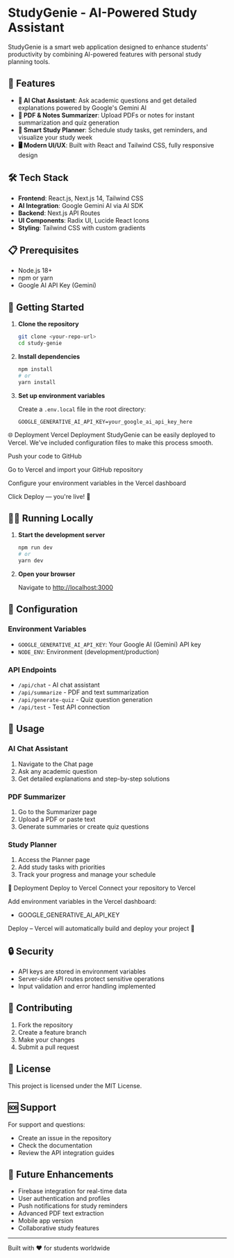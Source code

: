 # StudyGenie - AI-Powered Study Assistant

StudyGenie is a smart web application designed to enhance students' productivity by combining AI-powered features with personal study planning tools.

## 🚀 Features

- **🤖 AI Chat Assistant**: Ask academic questions and get detailed explanations powered by Google's Gemini AI
- **📄 PDF & Notes Summarizer**: Upload PDFs or notes for instant summarization and quiz generation
- **📅 Smart Study Planner**: Schedule study tasks, get reminders, and visualize your study week
- **🖥️ Modern UI/UX**: Built with React and Tailwind CSS, fully responsive design

## 🛠️ Tech Stack

- **Frontend**: React.js, Next.js 14, Tailwind CSS
- **AI Integration**: Google Gemini AI via AI SDK
- **Backend**: Next.js API Routes
- **UI Components**: Radix UI, Lucide React Icons
- **Styling**: Tailwind CSS with custom gradients

## 📋 Prerequisites

- Node.js 18+ 
- npm or yarn
- Google AI API Key (Gemini)

## 🚀 Getting Started

1. **Clone the repository**
   ```bash
   git clone <your-repo-url>
   cd study-genie
   ```

2. **Install dependencies**
   ```bash
   npm install
   # or
   yarn install
   ```

3. **Set up environment variables**
   
   Create a `.env.local` file in the root directory:
   ```env
   GOOGLE_GENERATIVE_AI_API_KEY=your_google_ai_api_key_here
   ```

🌐 Deployment
Vercel Deployment
StudyGenie can be easily deployed to Vercel. We've included configuration files to make this process smooth.

Push your code to GitHub

Go to Vercel and import your GitHub repository

Configure your environment variables in the Vercel dashboard

Click Deploy — you're live! 🚀

## 🏃‍♂️ Running Locally

1. **Start the development server**
   ```bash
   npm run dev
   # or
   yarn dev
   ```

2. **Open your browser**
   
   Navigate to [http://localhost:3000](http://localhost:3000)

## 🔧 Configuration

### Environment Variables

- `GOOGLE_GENERATIVE_AI_API_KEY`: Your Google AI (Gemini) API key
- `NODE_ENV`: Environment (development/production)

### API Endpoints

- `/api/chat` - AI chat assistant
- `/api/summarize` - PDF and text summarization
- `/api/generate-quiz` - Quiz question generation
- `/api/test` - Test API connection

## 📱 Usage

### AI Chat Assistant
1. Navigate to the Chat page
2. Ask any academic question
3. Get detailed explanations and step-by-step solutions

### PDF Summarizer
1. Go to the Summarizer page
2. Upload a PDF or paste text
3. Generate summaries or create quiz questions

### Study Planner
1. Access the Planner page
2. Add study tasks with priorities
3. Track your progress and manage your schedule

🚀 Deployment
Deploy to Vercel
Connect your repository to Vercel

Add environment variables in the Vercel dashboard:
   - GOOGLE_GENERATIVE_AI_API_KEY

Deploy – Vercel will automatically build and deploy your project 🎉

## 🔒 Security

- API keys are stored in environment variables
- Server-side API routes protect sensitive operations
- Input validation and error handling implemented

## 🤝 Contributing

1. Fork the repository
2. Create a feature branch
3. Make your changes
4. Submit a pull request

## 📄 License

This project is licensed under the MIT License.

## 🆘 Support

For support and questions:
- Create an issue in the repository
- Check the documentation
- Review the API integration guides

## 🔮 Future Enhancements

- Firebase integration for real-time data
- User authentication and profiles
- Push notifications for study reminders
- Advanced PDF text extraction
- Mobile app version
- Collaborative study features

---

Built with ❤️ for students worldwide
